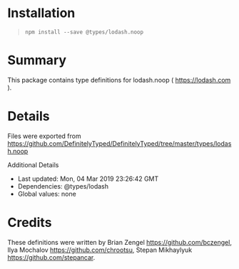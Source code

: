 # Installation
> `npm install --save @types/lodash.noop`

# Summary
This package contains type definitions for lodash.noop ( https://lodash.com ).

# Details
Files were exported from https://github.com/DefinitelyTyped/DefinitelyTyped/tree/master/types/lodash.noop

Additional Details
 * Last updated: Mon, 04 Mar 2019 23:26:42 GMT
 * Dependencies: @types/lodash
 * Global values: none

# Credits
These definitions were written by Brian Zengel <https://github.com/bczengel>, Ilya Mochalov <https://github.com/chrootsu>, Stepan Mikhaylyuk <https://github.com/stepancar>.

